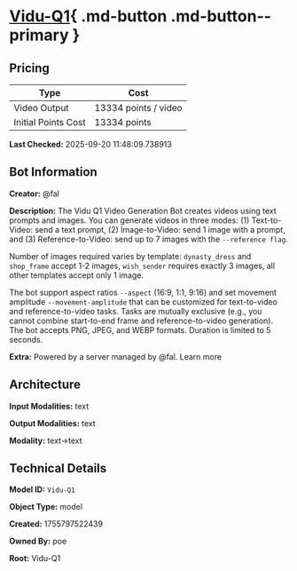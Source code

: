 # [Vidu-Q1](https://poe.com/Vidu-Q1){ .md-button .md-button--primary }

## Pricing

| Type | Cost |
|------|------|
| Video Output | 13334 points / video |
| Initial Points Cost | 13334 points |

**Last Checked:** 2025-09-20 11:48:09.738913


## Bot Information

**Creator:** @fal

**Description:** The Vidu Q1 Video Generation Bot creates videos using text prompts and images. You can generate videos in three modes: 
(1) Text-to-Video: send a text prompt, 
(2) Image-to-Video: send 1 image with a prompt, and 
(3) Reference-to-Video: send up to 7 images with the `--reference flag`. 

Number of images required varies by template: `dynasty_dress` and `shop_frame` accept 1-2 images, `wish_sender` requires exactly 3 images, all other templates accept only 1 image.

The bot support aspect ratios `--aspect` (16:9, 1:1, 9:16) and set movement amplitude `--movement-amplitude` that can be customized for text-to-video and reference-to-video tasks. 
Tasks are mutually exclusive (e.g., you cannot combine start-to-end frame and reference-to-video generation).
The bot accepts PNG, JPEG, and WEBP formats. Duration is limited to 5 seconds.

**Extra:** Powered by a server managed by @fal. Learn more


## Architecture

**Input Modalities:** text

**Output Modalities:** text

**Modality:** text->text


## Technical Details

**Model ID:** `Vidu-Q1`

**Object Type:** model

**Created:** 1755797522439

**Owned By:** poe

**Root:** Vidu-Q1
